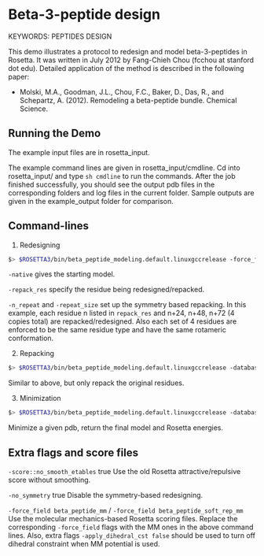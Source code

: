 Beta-3-peptide design
=====================

KEYWORDS: PEPTIDES DESIGN

This demo illustrates a protocol to redesign and model beta-3-peptides in Rosetta.
It was written in July 2012 by Fang-Chieh Chou (fcchou at stanford dot edu).
Detailed application of the method is described in the following paper:

* Molski, M.A., Goodman, J.L., Chou, F.C., Baker, D., Das, R., and Schepartz, A. (2012). Remodeling a beta-peptide bundle. Chemical Science.

Running the Demo
----------------

The example input files are in rosetta_input.

The example command lines are given in rosetta_input/cmdline.
Cd into rosetta_input/ and type `sh cmdline` to run the commands.
After the job finished successfully, you should see the output pdb files in the corresponding folders and log files in the current folder.
Sample outputs are given in the example_output folder for comparison.

Command-lines
-------------

1. Redesigning

```bash
$> $ROSETTA3/bin/beta_peptide_modeling.default.linuxgccrelease -force_field beta_peptide -native rosetta_inputs/redesign/acdy_LLLL_LLLL.pdb -algorithm redesign -ex1 -ex2 -packing::pack_missing_sidechains false -packing::extrachi_cutoff 0 -repack_res 2 5 8 11 14 17 20 23 -n_repeat 4 -repeat_size 24
```

   `-native` gives the starting model.

   `-repack_res` specify the residue being redesigned/repacked.

   `-n_repeat` and `-repeat_size` set up the symmetry based repacking. In this example, each residue n listed in `repack_res` and n+24, n+48, n+72 (4 copies total) are repacked/redesigned. Also each set of 4 residues are enforced to be the same residue type and have the same rotameric conformation.

2. Repacking

```bash
$> $ROSETTA3/bin/beta_peptide_modeling.default.linuxgccrelease -database ../../../../rosetta_database -force_field beta_peptide_soft_rep_design -native rosetta_inputs/repack_and_minimize/acdy_LFFL_LFFL.pdb -algorithm repack -ex1 -ex2 -packing::pack_missing_sidechains false -packing::extrachi_cutoff 0 -repack_res 2 5 8 11 14 17 20 23 -n_repeat 4 -repeat_size 24
```
   Similar to above, but only repack the original residues.

3. Minimization

```bash
$> $ROSETTA3/bin/beta_peptide_modeling.default.linuxgccrelease -database  ../../../../rosetta_database -force_field beta_peptide -native rosetta_inputs/repack_and_minimize/acdy_LFFL_LFFL_repack.pdb -algorithm minimize -ex1 -ex2 -packing::pack_missing_sidechains false -packing::extrachi_cutoff 0 
```

   Minimize a given pdb, return the final model and Rosetta energies.

Extra flags and score files
---------------------------

`-score::no_smooth_etables` true Use the old Rosetta attractive/repulsive score without smoothing.

`-no_symmetry` true Disable the symmetry-based redesigning.

`-force_field beta_peptide_mm` / `-force_field beta_peptide_soft_rep_mm` Use the molecular mechanics-based Rosetta scoring files. Replace the corresponding `-force_field` flags with the MM ones in the above command lines. Also, extra flags `-apply_dihedral_cst false` should be used to turn off dihedral constraint when MM potential is used.

